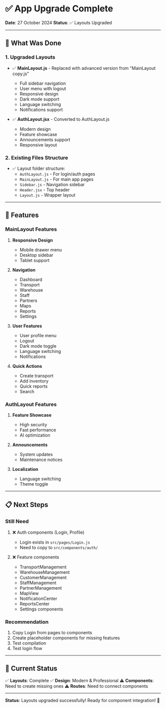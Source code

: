 # ✅ App Upgrade Complete

**Date**: 27 October 2024
**Status**: ✅ Layouts Upgraded

---

## 🎯 What Was Done

### 1. Upgraded Layouts
- ✅ **MainLayout.js** - Replaced with advanced version from "MainLayout copy.js"
  - Full sidebar navigation
  - User menu with logout
  - Responsive design
  - Dark mode support
  - Language switching
  - Notifications support

- ✅ **AuthLayout.jsx** - Converted to AuthLayout.js
  - Modern design
  - Feature showcase
  - Announcements support
  - Responsive layout

### 2. Existing Files Structure
- ✅ Layout folder structure:
  - `AuthLayout.js` - For login/auth pages
  - `MainLayout.js` - For main app pages
  - `Sidebar.js` - Navigation sidebar
  - `Header.jsx` - Top header
  - `Layout.js` - Wrapper layout

---

## 🎨 Features

### MainLayout Features
1. **Responsive Design**
   - Mobile drawer menu
   - Desktop sidebar
   - Tablet support

2. **Navigation**
   - Dashboard
   - Transport
   - Warehouse
   - Staff
   - Partners
   - Maps
   - Reports
   - Settings

3. **User Features**
   - User profile menu
   - Logout
   - Dark mode toggle
   - Language switching
   - Notifications

4. **Quick Actions**
   - Create transport
   - Add inventory
   - Quick reports
   - Search

### AuthLayout Features
1. **Feature Showcase**
   - High security
   - Fast performance
   - AI optimization

2. **Announcements**
   - System updates
   - Maintenance notices

3. **Localization**
   - Language switching
   - Theme toggle

---

## 📋 Next Steps

### Still Need
1. ❌ Auth components (Login, Profile)
   - Login exists in `src/pages/Login.js`
   - Need to copy to `src/components/auth/`

2. ❌ Feature components
   - TransportManagement
   - WarehouseManagement
   - CustomerManagement
   - StaffManagement
   - PartnerManagement
   - MapView
   - NotificationCenter
   - ReportsCenter
   - Settings components

### Recommendation
1. Copy Login from pages to components
2. Create placeholder components for missing features
3. Test compilation
4. Test login flow

---

## 🚀 Current Status

✅ **Layouts**: Complete
✅ **Design**: Modern & Professional
⚠️ **Components**: Need to create missing ones
⚠️ **Routes**: Need to connect components

---

**Status**: Layouts upgraded successfully! Ready for component integration! 🎉
